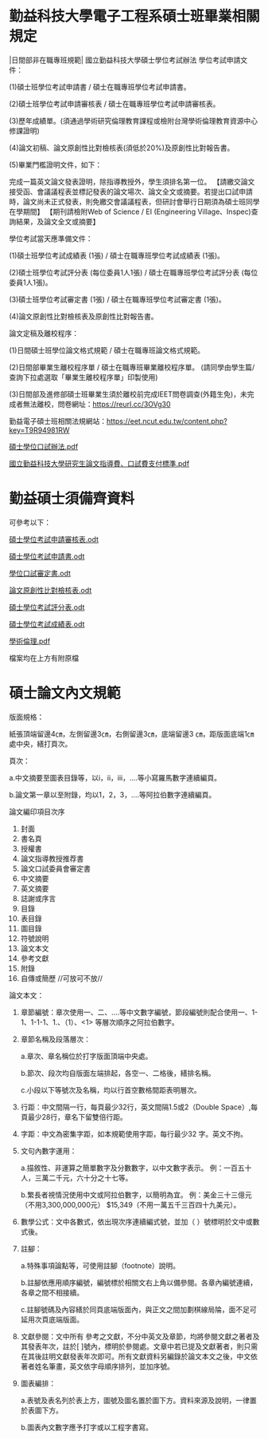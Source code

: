# 勤益科技大學電子工程系碩士班畢業相關規定
|日間部非在職專班規範|
國立勤益科技大學碩士學位考試辦法
學位考試申請文件：

(1)碩士班學位考試申請書 / 碩士在職專班學位考試申請書。

(2)碩士班學位考試申請審核表 / 碩士在職專班學位考試申請審核表。

(3)歷年成績單。(須通過學術研究倫理教育課程或檢附台灣學術倫理教育資源中心修課證明)

(4)論文初稿、論文原創性比對檢核表(須低於20%)及原創性比對報告書。

(5)畢業門檻證明文件，如下：

完成一篇英文論文發表證明，除指導教授外，學生須排名第一位。
【請繳交論文接受函、會議議程表並標記發表的論文場次、論文全文或摘要。若提出口試申請時，論文尚未正式發表，則免繳交會議議程表，但研討會舉行日期須為碩士班同學在學期間】
【期刊請檢附Web of Science / EI (Engineering Village、Inspec)查詢結果，及論文全文或摘要】


學位考試當天應準備文件：

(1)碩士班學位考試成績表 (1張) / 碩士在職專班學位考試成績表 (1張)。

(2)碩士班學位考試評分表 (每位委員1人1張)  / 碩士在職專班學位考試評分表 (每位委員1人1張)。

(3)碩士班學位考試審定書 (1張)  / 碩士在職專班學位考試審定書 (1張)。

(4)論文原創性比對檢核表及原創性比對報告書。

論文定稿及離校程序：

(1)日間碩士班學位論文格式規範 / 碩士在職專班論文格式規範。

(2)日間部畢業生離校程序單 / 碩士在職專班畢業離校程序單。 (請同學由學生篇/查詢下拉處選取「畢業生離校程序單」印製使用)

(3)日間部及進修部碩士班畢業生須於離校前完成IEET問卷調查(外籍生免)，未完成者無法離校，問卷網址：https://reurl.cc/3OVg30

勤益電子碩士班相關法規網站：https://eet.ncut.edu.tw/content.php?key=T9R94981RW

[碩士學位口試辦法.pdf](https://github.com/user-attachments/files/21156257/default.pdf)

[國立勤益科技大學研究生論文指導費、口試費支付標準.pdf](https://github.com/user-attachments/files/21156112/default.pdf)


# 勤益碩士須備齊資料

可參考以下：

[碩士學位考試申請審核表.odt](https://github.com/user-attachments/files/21155764/default.odt)

[碩士學位考試申請書.odt](https://github.com/user-attachments/files/21155771/default.odt)

[學位口試審定書.odt](https://github.com/user-attachments/files/21155770/default.odt)

[論文原創性比對檢核表.odt](https://github.com/user-attachments/files/21155768/default.odt)

[碩士學位考試評分表.odt](https://github.com/user-attachments/files/21155767/default.odt)

[碩士學位考試成績表.odt](https://github.com/user-attachments/files/21155766/default.odt)

[學術倫理.pdf](https://github.com/user-attachments/files/21155775/default.pdf)

檔案均在上方有附原檔

# 碩士論文內文規範

版面規格：

紙張頂端留邊4㎝，左側留邊3㎝，右側留邊3㎝，底端留邊3	㎝，距版面底端1㎝處中央，繕打頁次。

頁次：

a.中文摘要至圖表目錄等，以i，ii，iii，....等小寫羅馬數字連續編頁。

b.論文第一章以至附錄，均以1，2，3，....等阿拉伯數字連續編頁。

論文編印項目次序
1. 封面
2. 書名頁
3. 授權書
4. 論文指導教授推荐書
5. 論文口試委員會審定書
6. 中文摘要
7. 英文摘要
8. 誌謝或序言
9. 目錄
10. 表目錄
11. 圖目錄
12. 符號說明
13. 論文本文
14. 參考文獻
15. 附錄
16. 自傳或簡歷  //可放可不放//
    
論文本文：

1) 章節編號：章次使用一、二、....等中文數字編號，節段編號則配合使用一、1-1、1-1-1、1.、（1）、<1>  等層次順序之阿拉伯數字。

2) 章節名稱及段落層次：

   a.章次、章名稱位於打字版面頂端中央處。

   b.節次、段次均自版面左端排起，各空一、二格後，繕排名稱。

   c.小段以下等號次及名稱，均以行首空數格間距表明層次。
4) 行距：中文間隔一行，每頁最少32行，英文間隔1.5或2（Double Space）,每頁最少28行，章名下留雙倍行距。
5) 字距：中文為密集字距，如本規範使用字距，每行最少32 字。英文不拘。
6) 文句內數字運用：

   a.描敘性、非運算之簡單數字及分數數字，以中文數字表示。  例：一百五十人，三萬二千元，六十分之十七等。

   b.繁長者視情況使用中文或阿拉伯數字，以簡明為宜。  例：美金三十三億元（不用3,300,000,000元） $15,349（不用一萬五千三百四十九美元）。
   
8) 數學公式：文中各數式，依出現次序連續編式號，並加（  ）號標明於文中或數式後。
9) 註腳：

   a.特殊事項論點等，可使用註腳（footnote）說明。

   b.註腳依應用順序編號，編號標於相關文右上角以備參閱。各章內編號連續，各章之間不相接續。

   c.註腳號碼及內容繕於同頁底端版面內，與正文之間加劃棋線局陯，面不足可延用次頁底端版面。

11) 文獻參閱：文中所有
參考之文獻，不分中英文及章節，均將參閱文獻之著者及其發表年次，註於[ ]號內，標明於參閱處。文章中若已提及文獻著者，則只需在其後註明文獻發表年次即可。所有文獻資料另編錄於論文本文之後，中文依著者姓名筆畫，英文依字母順序排列，並加序號。
12) 圖表編排：

    a.表號及表名列於表上方，圖號及圖名置於圖下方。資料來源及說明，一律置於表圖下方。

    b.圖表內文數字應予打字或以工程字書寫。
